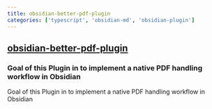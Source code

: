 ```yaml
---
title: obsidian-better-pdf-plugin
categories: ['typescript', 'obsidian-md', 'obsidian-plugin']
---
```

## [obsidian-better-pdf-plugin](https://github.com/MSzturc/obsidian-better-pdf-plugin)

### Goal of this Plugin in to implement a native PDF handling workflow in Obsidian


Goal of this Plugin in to implement a native PDF handling workflow in Obsidian
